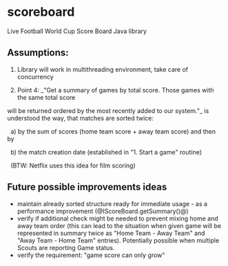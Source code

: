 # scoreboard

Live Football World Cup Score Board Java library

## Assumptions:

1. Library will work in multithreading environment, take care of concurrency

2. Point 4: _"Get a summary of games by total score. Those games with the same total score

will be returned ordered by the most recently added to our system."_ is understood the way, that matches are sorted twice:

&nbsp;	a) by the sum of scores (home team score + away team score) and then by

&nbsp;	b) the match creation date (established in "1. Start a game" routine)

&nbsp;	(BTW: Netflix uses this idea for film scoring)


## Future possible improvements ideas

- maintain already sorted structure ready for immediate usage - as a performance improvement (@IScoreBoard.getSummary()@)
- verify if additional check might be needed to prevent mixing home and away team order (this can lead to the situation when given game will be represented in summary twice as "Home Team - Away Team" and "Away Team - Home Team" entries).
Potentially possible when multiple Scouts are reporting Game status.
- verify the requirement: "game score can only grow"
